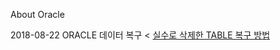 About Oracle

2018-08-22 ORACLE 데이터 복구 <
[실수로 삭제한 TABLE 복구 방법](https://github.com/jyshine/TIL/blob/master/Oracle/ETC/recovery_data.txt)
